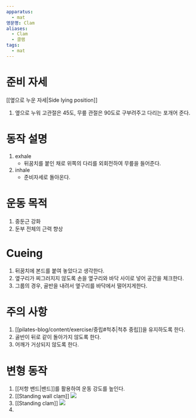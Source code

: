 ```yaml
---
apparatus:
  - mat
영문명: Clam
aliases:
  - Clam
  - 클램
tags:
  - mat
---
```


# 준비 자세

[[옆으로 누운 자세|Side lying position]]

1. 옆으로 누워 고관절은 45도, 무릎 관절은 90도로 구부려주고 다리는 포개어 준다.

# 동작 설명

1. exhale
   - 뒤꿈치를 붙인 채로 위쪽의 다리를 외회전하여 무릎을 들어준다.
2. inhale
   - 준비자세로 돌아온다.

# 운동 목적

1. 중둔근 강화
2. 둔부 전체의 근력 향상

# Cueing

1. 뒤꿈치에 본드를 붙여 놓았다고 생각한다.
2. 옆구리가 찌그러지지 않도록 손을 옆구리와 바닥 사이로 넣어 공간을 체크한다.
3. 그룹의 경우, 골반을 내려서 옆구리를 바닥에서 떨어지게한다.

# 주의 사항

1. [[pilates-blog/content/exercise/중립#척추|척추 중립]]을 유지하도록 한다.
2. 골반이 뒤로 같이 돌아가지 않도록 한다.
3. 어깨가 거상되지 않도록 한다.

# 변형 동작

1. [[저항 밴드|밴드]]를 활용하여 운동 강도를 높인다.
2. [[Standing wall clam]]
   ![](https://youtu.be/qXvcwtsTmwE?si=T3vj3oz1CQl6oqZg)
3. [[Standing clam]]
   ![](https://youtube.com/qELTDfV7ZFY?si=5uTzXLb3arAbZMXv)
4. 
